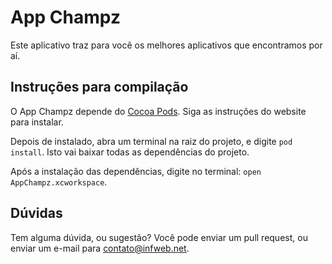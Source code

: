 # App Champz

Este aplicativo traz para você os melhores aplicativos que encontramos por aí.

## Instruções para compilação

O App Champz depende do [Cocoa Pods](http://cocoapods.org/). Siga as instruções do website para instalar.

Depois de instalado, abra um terminal na raiz do projeto, e digite `pod install`. Isto vai baixar todas as dependências do projeto.

Após a instalação das dependências, digite no terminal: `open AppChampz.xcworkspace`.

## Dúvidas

Tem alguma dúvida, ou sugestão? Você pode enviar um pull request, ou enviar um e-mail para contato@infweb.net.